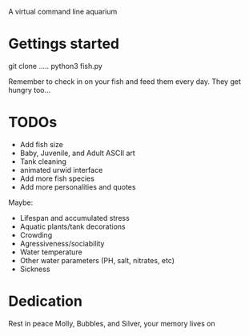 A virtual command line aquarium

# Gettings started
git clone .....
python3 fish.py

Remember to check in on your fish and feed them every day. They get hungry too...

# TODOs
- Add fish size
- Baby, Juvenile, and Adult ASCII art
- Tank cleaning
- animated urwid interface
- Add more fish species
- Add more personalities and quotes

Maybe:
- Lifespan and accumulated stress
- Aquatic plants/tank decorations
- Crowding
- Agressiveness/sociability
- Water temperature
- Other water parameters (PH, salt, nitrates, etc)
- Sickness

# Dedication
Rest in peace Molly, Bubbles, and Silver, your memory lives on
